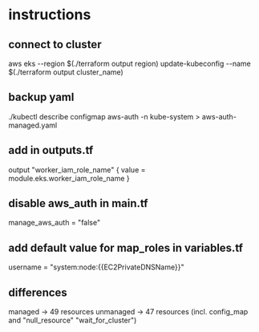 # instructions
## connect to cluster
aws eks --region $(./terraform output region) update-kubeconfig  --name $(./terraform output cluster_name)

## backup yaml
./kubectl describe configmap aws-auth -n kube-system > aws-auth-managed.yaml

## add in outputs.tf
output "worker_iam_role_name" {
  value       = module.eks.worker_iam_role_name
}

## disable aws_auth in main.tf
manage_aws_auth = "false"

## add default value for map_roles in variables.tf
username = "system:node:{{EC2PrivateDNSName}}"

## differences
managed -> 49 resources
unmanaged -> 47 resources (incl. config_map and "null_resource" "wait_for_cluster")